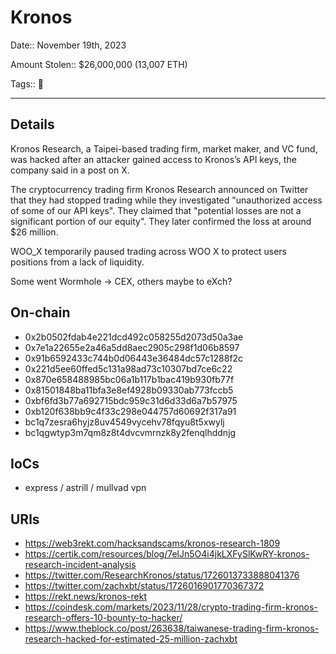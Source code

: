 # Kronos

Date:: November 19th, 2023

Amount Stolen:: $26,000,000 (13,007 ETH)

Tags:: 🔐

---

## Details

Kronos Research, a Taipei-based trading firm, market maker, and VC fund, was hacked after an attacker gained access to Kronos’s API keys, the company said in a post on X. 

The cryptocurrency trading firm Kronos Research announced on Twitter that they had stopped trading while they investigated "unauthorized access of some of our API keys". They claimed that "potential losses are not a significant portion of our equity". They later confirmed the loss at around $26 million.

WOO_X temporarily paused trading across WOO X to protect users positions from a lack of liquidity.

Some went Wormhole -> CEX, others maybe to eXch?


## On-chain

- 0x2b0502fdab4e221dcd492c058255d2073d50a3ae
- 0x7e1a22655e2a46a5dd8aec2905c298f1d06b8597
- 0x91b6592433c744b0d06443e36484dc57c1288f2c
- 0x221d5ee60ffed5c131a98ad73c10307bd7ce6c22
- 0x870e658488985bc06a1b117b1bac419b930fb77f
- 0x81501848ba11bfa3e8ef4928b09330ab773fccb5
- 0xbf6fd3b77a692715bdc959c31d6d33d6a7b57975
- 0xb120f638bb9c4f33c298e044757d60692f317a91
- bc1q7zesra6hyjz8uv4549vycehv78fqyu8t5xwylj
- bc1qgwtyp3m7qm8z8t4dvcvmrnzk8y2fenqlhddnjg


## IoCs

- express / astrill /  mullvad vpn


## URls

- https://web3rekt.com/hacksandscams/kronos-research-1809
- https://certik.com/resources/blog/7elJn5O4i4jkLXFySlKwRY-kronos-research-incident-analysis
- https://twitter.com/ResearchKronos/status/1726013733888041376
- https://twitter.com/zachxbt/status/1726016901770367372
- https://rekt.news/kronos-rekt
- https://coindesk.com/markets/2023/11/28/crypto-trading-firm-kronos-research-offers-10-bounty-to-hacker/
- https://www.theblock.co/post/263638/taiwanese-trading-firm-kronos-research-hacked-for-estimated-25-million-zachxbt